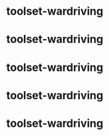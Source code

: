 # toolset-wardriving
# toolset-wardriving
# toolset-wardriving
# toolset-wardriving
# toolset-wardriving
